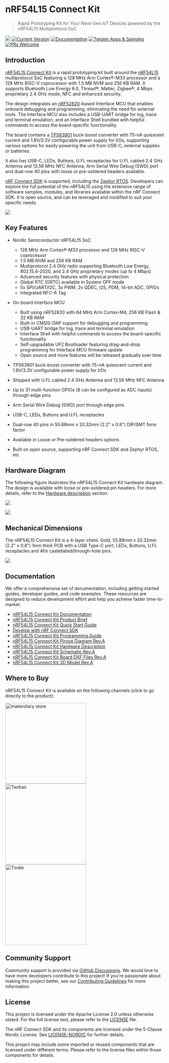 # nRF54L15 Connect Kit

> Rapid Prototyping Kit for Your Next-Gen IoT Devices powered by the nRF54L15 Multiprotocol SoC

[![](https://img.shields.io/badge/In%20Stock-3ed660)][nrf54l15-connectkit]
[![Current Version](https://img.shields.io/github/tag/makerdiary/nrf54l15-connectkit.svg)](https://github.com/makerdiary/nrf54l15-connectkit/tags)
[![Documentation](https://github.com/makerdiary/nrf54l15-connectkit/actions/workflows/documentation.yml/badge.svg?branch=main)](https://wiki.makerdiary.com/nrf54l15-connectkit)
[![Twister Apps & Samples](https://github.com/makerdiary/nrf54l15-connectkit/actions/workflows/twister-apps-samples.yml/badge.svg?branch=main)](https://wiki.makerdiary.com/nrf54l15-connectkit/guides/ncs/)
[![PRs Welcome](https://img.shields.io/badge/Contributing-appreciated-brightgreen?color=informational)](https://wiki.makerdiary.com/nrf54l15-connectkit/contributing/)

## Introduction

[nRF54L15 Connect Kit][nrf54l15-connectkit] is a rapid prototyping kit built around the [nRF54L15][nrf54l15] multiprotocol SoC featuring a 128 MHz Arm Cortex®-M33 processor and a 128 MHz RISC-V coprocessor with 1.5 MB NVM and 256 KB RAM. It supports Bluetooth Low Energy 6.0, Thread®, Matter, Zigbee®, 4 Mbps proprietary 2.4 GHz mode, NFC and enhanced security.

The design integrates an [nRF52820][nrf52820]-based Interface MCU that enables onboard debugging and programming, eliminating the need for external tools. The Interface MCU also includes a USB-UART bridge for log, trace and terminal emulation, and an Interface Shell bundled with helpful commands to access the board-specific functionality.

The board contains a [TPS63901][tps63901] buck-boost converter with 75-nA quiescent current and 1.8V/3.3V configurable power supply for I/Os, supporting various options for easily powering the unit from USB-C, external supplies or batteries.

It also has USB-C, LEDs, Buttons, U.FL receptacles for U.FL cabled 2.4 GHz Antenna and 13.56 MHz NFC Antenna, Arm Serial Wire Debug (SWD) port and dual-row 40 pins with loose or pre-soldered headers available.

[nRF Connect SDK][ncs] is supported, including the [Zephyr RTOS][zephyr]. Developers can explore the full potential of the nRF54L15 using the extensive range of software samples, modules, and libraries available within the nRF Connect SDK. It is open source, and can be leveraged and modified to suit your specific needs.

[![](./docs/assets/images/nrf54l15-connectkit-prod-hero.png)][nrf54l15-connectkit]

## Key Features

* Nordic Semiconductor nRF54L15 SoC

	- 128 MHz Arm Cortex®-M33 processor and 128 MHz RISC-V coprocessor
	- 1.5 MB NVM and 256 KB RAM
	- Multiprotocol 2.4 GHz radio supporting Bluetooth Low Energy, 802.15.4-2020, and 2.4 GHz
	  proprietary modes (up to 4 Mbps)
	- Advanced security features with physical protection
	- Global RTC (GRTC) available in System OFF mode
	- 5x SPI/UART/I2C, 3x PWM, 2x QDEC, I2S, PDM, 14-bit ADC, GPIOs
	- Integrated NFC-A Tag

* On-board Interface MCU

	- Built using nRF52820 with 64 MHz Arm Cortex-M4, 256 KB Flash & 32 KB RAM
	- Built-in CMSIS-DAP support for debugging and programming
	- USB-UART bridge for log, trace and terminal emulation
	- Interface Shell with helpful commands to access the board-specific functionality
	- Self-upgradable UF2 Bootloader featuring drag-and-drop programming for Interface MCU firmware update
	- Open source and more features will be released gradually over time

* TPS63901 buck-boost converter with 75-nA quiescent current and 1.8V/3.3V configurable power supply for I/Os
* Shipped with U.FL cabled 2.4 GHz Antenna and 13.56 MHz NFC Antenna
* Up to 31 multi-function GPIOs (8 can be configured as ADC inputs) through edge pins
* Arm Serial Wire Debug (SWD) port through edge pins
* USB-C, LEDs, Buttons and U.FL receptacles
* Dual-row 40 pins in 55.88mm x 20.32mm (2.2" x 0.8") DIP/SMT form factor
* Available in Loose or Pre-soldered headers options
* Built on open source, supporting nRF Connect SDK and Zephyr RTOS, etc

## Hardware Diagram

The following figure illustrates the nRF54L15 Connect Kit hardware diagram. The design is available with loose or pre-soldered pin headers. For more details, refer to the [Hardware description][hw-desc] section.

[![](./docs/assets/images/nrf54l15-connectkit-reva-pinout-front.png)][pinout-pdf]

[![](./docs/assets/images/nrf54l15-connectkit-reva-pinout-back.png)][pinout-pdf]

## Mechanical Dimensions

The nRF54L15 Connect Kit is a 4-layer chem. Gold, 55.88mm x 20.32mm (2.2" x 0.8") 1mm thick PCB with a USB Type-C port, LEDs, Buttons, U.FL receptacles and 40x castellated/through-hole pins.

[![](./docs/assets/images/nrf54l15-connectkit-dimensions_reva.png)][dxf-files]

## Documentation

We offer a comprehensive set of documentation, including getting started guides, developer guides, and code examples. These resources are designed to reduce development effort and help you achieve faster time-to-market.

* [nRF54L15 Connect Kit Documentation][wiki]
* [nRF54L15 Connect Kit Product Brief][product-brief]
* [nRF54L15 Connect Kit Quick Start Guide][quick-start]
* [Develop with nRF Connect SDK][ncs-guide]
* [nRF54L15 Connect Kit Programming Guide][programming]
* [nRF54L15 Connect Kit Pinout Diagram Rev.A][pinout-pdf]
* [nRF54L15 Connect Kit Hardware Description][hw-desc]
* [nRF54L15 Connect Kit Schematic Rev.A][schematic]
* [nRF54L15 Connect Kit Board DXF Files Rev.A][dxf-files]
* [nRF54L15 Connect Kit 3D Model Rev.A][3d-model]

## Where to Buy

nRF54L15 Connect Kit is available on the following channels (click to go directly to the product):

<a href="https://makerdiary.com/products/nrf54l15-connectkit"><img alt="makerdiary store" display="inline" src="./docs/assets/images/makerdiary-store-github.png" width="256"></a>
<a href="https://item.taobao.com/item.htm?ft=t&id=970651099950"><img alt="Taobao" display="inline" src="./docs/assets/images/taobao-store-github.png" width="256"></a>
<a href="https://www.tindie.com/products/makerdiary/nrf54l15-connect-kit"><img alt="Tindie" display="inline" src="./docs/assets/images/tindie-store-github.png" width="256"></a>

## Community Support

Community support is provided via [GitHub Discussions][discussions]. We would love to have more developers contribute to this project! If you're passionate about making this project better, see our [Contributing Guidelines][contributing] for more information.

## License

This project is licensed under the Apache License 2.0 unless otherwise stated. For the full license text, please refer to the [LICENSE](./LICENSE) file.

The nRF Connect SDK and its components are licensed under the 5-Clause Nordic License. See [LICENSE-NORDIC](./LICENSE-NORDIC) for further details.

This project may include some imported or reused components that are licensed under different terms. Please refer to the license files within those components for details.


[nrf54l15-connectkit]: https://makerdiary.com/products/nrf54l15-connectkit
[nrf54l15]: https://www.nordicsemi.com/Products/nRF54L15
[nrf52820]: https://www.nordicsemi.com/Products/nRF52820
[tps63901]: https://www.ti.com/product/TPS63901
[ncs]: https://github.com/nrfconnect/sdk-nrf
[zephyr]: https://github.com/zephyrproject-rtos/zephyr
[hw-desc]: https://wiki.makerdiary.com/nrf54l15-connectkit/hardware/
[pinout-pdf]: https://wiki.makerdiary.com/nrf54l15-connectkit/assets/attachments/nrf54l15-connect-kit-pinout-diagram_reva.pdf
[wiki]: https://wiki.makerdiary.com/nrf54l15-connectkit/
[product-brief]: https://wiki.makerdiary.com/nrf54l15-connectkit/introduction/
[quick-start]: https://wiki.makerdiary.com/nrf54l15-connectkit/getting-started/
[ncs-guide]: https://wiki.makerdiary.com/nrf54l15-connectkit/guides/ncs/
[programming]: https://wiki.makerdiary.com/nrf54l15-connectkit/guides/programming/
[schematic]: https://wiki.makerdiary.com/nrf54l15-connectkit/assets/attachments/nrf54l15-connect-kit-schematic_reva.pdf
[dxf-files]: https://wiki.makerdiary.com/nrf54l15-connectkit/assets/attachments/nrf54l15-connect-kit-board-dxf_reva.zip
[3d-model]: https://wiki.makerdiary.com/nrf54l15-connectkit/assets/attachments/nrf54l15-connect-kit-3d-model_reva.step
[discussions]: https://github.com/makerdiary/nrf54l15-connectkit/discussions
[contributing]: https://wiki.makerdiary.com/nrf54l15-connectkit/contributing/
